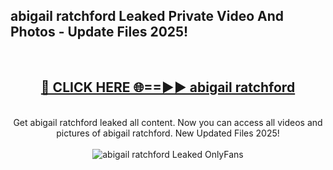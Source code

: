 <h2>abigail ratchford Leaked Private Video And Photos - Update Files 2025!</h2>
<br>
<div align="center">
<h2><a href="https://linkcuts.com/hfmhzwbr" rel="nofollow">🔴 CLICK HERE 🌐==►► abigail ratchford</a></h2>
<br>
Get abigail ratchford leaked all content. Now you can access all videos and pictures of abigail ratchford. New Updated Files 2025!
<br>
<br>
<a href="https://linkcuts.com/hfmhzwbr" rel="nofollow" data-target="animated-image.originalLink"><img src="https://i.ibb.co.com/WyWwxjT/player-gif2.gif" alt="abigail ratchford Leaked OnlyFans" style="max-width: 100%; display: inline-block;" data-target="animated-image.originalImage"></a>
</div>
<br>